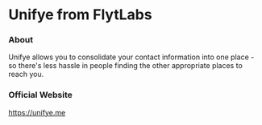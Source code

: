 # Unifye from FlytLabs

### About
Unifye allows you to consolidate your contact information into one place - so there's less hassle in people finding the other appropriate places to reach you.

### Official Website
https://unifye.me